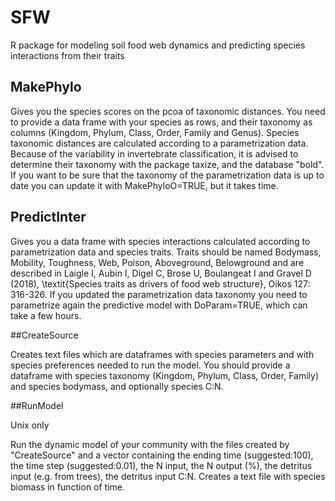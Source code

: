 # SFW
R package for modeling soil food web dynamics and predicting species interactions from their traits

## MakePhylo

Gives you the species scores on the pcoa of taxonomic distances. You need to provide a data frame with your species as rows, and their taxonomy as columns (Kingdom, Phylum, Class, Order, Family and Genus). Species taxonomic distances are calculated according to a parametrization data. Because of the variability in invertebrate classification, it is advised to determine their taxonomy with the package taxize, and the database "bold". If you want to be sure that the taxonomy of the parametrization data is up to date you can update it with MakePhyloO=TRUE, but it takes time. 

## PredictInter

Gives you a data frame with species interactions calculated according to parametrization data and species traits. Traits should be named Bodymass, Mobility, Toughness, Web, Poison, Aboveground, Belowground and are described in Laigle I, Aubin I, Digel C, Brose U, Boulangeat I and Gravel D (2018), \textit{Species traits as drivers of food web structure}, Oikos 127: 316-326. If you updated the parametrization data taxonomy you need to parametrize again the predictive model with DoParam=TRUE, which can take a few hours. 

##CreateSource

Creates text files which are dataframes with species parameters and with species preferences needed to run the model. You should provide a dataframe with species taxonomy (Kingdom, Phylum, Class, Order, Family) and species bodymass, and optionally species C:N.

##RunModel

Unix only

Run the dynamic model of your community with the files created by "CreateSource" and a vector containing the ending time (suggested:100), the time step (suggested:0.01), the N input, the N output (\%), the detritus input (e.g. from trees), the detritus input C:N. Creates a text file with species biomass in function of time. 

